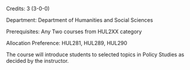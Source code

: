 Credits: 3 (3-0-0)

Department: Department of Humanities and Social Sciences

Prerequisites: Any Two courses from HUL2XX category 

Allocation Preference: HUL281, HUL289, HUL290

The course will introduce students to selected topics in Policy Studies as decided by the instructor.